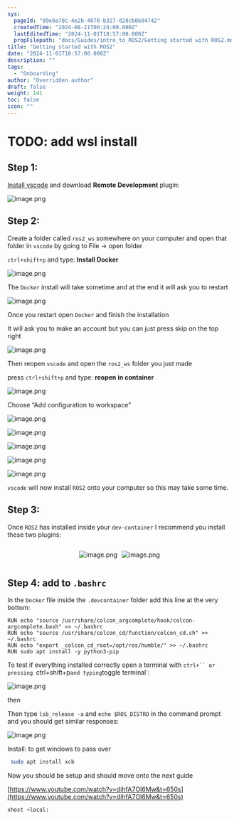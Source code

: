 ```yaml
---
sys:
  pageId: "89e0a78c-4e2b-4070-b327-d28cb0694742"
  createdTime: "2024-08-21T00:24:00.000Z"
  lastEditedTime: "2024-11-01T18:57:00.000Z"
  propFilepath: "docs/Guides/intro_to_ROS2/Getting started with ROS2.md"
title: "Getting started with ROS2"
date: "2024-11-01T18:57:00.000Z"
description: ""
tags:
  - "Onboarding"
author: "Overridden author"
draft: false
weight: 141
toc: false
icon: ""
---
```


# TODO: add wsl install

## Step 1:

[Install vscode](https://code.visualstudio.com/download) and download **Remote Development** plugin:

![image.png](https://prod-files-secure.s3.us-west-2.amazonaws.com/d518164a-d88e-44d1-a4ee-3adb3bd8bce0/efb52993-1881-4a40-b95e-6f020334f022/image.png?X-Amz-Algorithm=AWS4-HMAC-SHA256&X-Amz-Content-Sha256=UNSIGNED-PAYLOAD&X-Amz-Credential=ASIAZI2LB466SR556P7W%2F20250227%2Fus-west-2%2Fs3%2Faws4_request&X-Amz-Date=20250227T170723Z&X-Amz-Expires=3600&X-Amz-Security-Token=IQoJb3JpZ2luX2VjEEEaCXVzLXdlc3QtMiJGMEQCIB7jf3V7ztgTYEIj5YwQho%2Bau5wbUcNMv9u%2FWizKIY%2FhAiAVRkEInnuAcDjJDGljTCwOmoYLJTopZprOVuQDztAH1ir%2FAwh6EAAaDDYzNzQyMzE4MzgwNSIMBwDw4uE6kk18dwQIKtwDZU11CDmtZL%2FtdqZyGYJ0w0uped9KIL0LbmIC1TOe7NdzRrtJoJ5xYCzeuJspqmmyOxtpuSZK%2FrGd%2FdLJ87lUlfgYSmZWEd9pDp6pYWUl18lXNLxl9x7OLhvlj%2FNDcZf1kUWj9Ef1gawsWU0THc6UI5CvgpJHiJ0KP7IF7IkawDVMMCSUghtDTuxoPzokm9gAPSi2kt6132e%2FggJY9keCOk4eb%2FK7u7QeqEY8GRU%2FSK2Ox2mhbMNWBWavg9ng2EEaMLePE%2F%2FSxD0snUj7vg%2Fa24wZ%2FQMdlqSt9I4x2ujB13JgAtj0KewqUvgKxHSbnSCanZXgmVWydHu8fQWLbhLjrO5qVYpi5J9esxjF3%2FftZMgMcJO6nHZEzO6MX9j58ikUhdI9p%2BGZnC3oF1F5rlHw5Qa76vjny7Xcc692xEIwZDCruMyJAOjbtbpfG7ZNrJiDzdCw06shJtqu0xXclyvqC26fyuAQJMDTaG2ufDnwrh8gEFzYgpOwFEKmjFAfxfky53%2BITFaDtCqqLbk0jprPPDZV7g8s%2BojJtoqNh5YkQFbrZQ%2FT6WFpEfuuWUQCzLdhaKvYWShCF3jyv%2BNX%2BH9oFLHPvRhrgGJMK%2FSbGody1S1MuaGJFNvK8FFZ04MwtrSCvgY6pgH1q6lOh4OBGtsSgDZhNggU8vne9MQX8%2B0hRRpPSilKorhU4BQ8DLVkprtFDAdv2BviO0A6TRlam5Jkse%2FIixsPStuKc76swwkIhwIrq%2FdtAP3lWXapiyWokDXXdMsPw8Qzhucc9%2BAT7%2FWWfh40NSAlt9LBvY4JCurN%2Fn8AArgQ9rDGzmlAQ%2BAffr2N7xNhy3phMPAXTAYL5%2FNdr5Jddvm%2Fc7kDqqKr&X-Amz-Signature=fd91712b4d6ec8946cf468756a951c56587d30a517bcf9fe5181585611be2312&X-Amz-SignedHeaders=host&x-id=GetObject)

## Step 2:

Create a folder called `ros2_ws` somewhere on your computer and open that folder in `vscode` by going to File → open folder 

`ctrl+shift+p` and type: **Install Docker**

![image.png](https://prod-files-secure.s3.us-west-2.amazonaws.com/d518164a-d88e-44d1-a4ee-3adb3bd8bce0/2269dc0e-1cd5-47ff-bceb-c04ad9b2eab0/image.png?X-Amz-Algorithm=AWS4-HMAC-SHA256&X-Amz-Content-Sha256=UNSIGNED-PAYLOAD&X-Amz-Credential=ASIAZI2LB466SR556P7W%2F20250227%2Fus-west-2%2Fs3%2Faws4_request&X-Amz-Date=20250227T170723Z&X-Amz-Expires=3600&X-Amz-Security-Token=IQoJb3JpZ2luX2VjEEEaCXVzLXdlc3QtMiJGMEQCIB7jf3V7ztgTYEIj5YwQho%2Bau5wbUcNMv9u%2FWizKIY%2FhAiAVRkEInnuAcDjJDGljTCwOmoYLJTopZprOVuQDztAH1ir%2FAwh6EAAaDDYzNzQyMzE4MzgwNSIMBwDw4uE6kk18dwQIKtwDZU11CDmtZL%2FtdqZyGYJ0w0uped9KIL0LbmIC1TOe7NdzRrtJoJ5xYCzeuJspqmmyOxtpuSZK%2FrGd%2FdLJ87lUlfgYSmZWEd9pDp6pYWUl18lXNLxl9x7OLhvlj%2FNDcZf1kUWj9Ef1gawsWU0THc6UI5CvgpJHiJ0KP7IF7IkawDVMMCSUghtDTuxoPzokm9gAPSi2kt6132e%2FggJY9keCOk4eb%2FK7u7QeqEY8GRU%2FSK2Ox2mhbMNWBWavg9ng2EEaMLePE%2F%2FSxD0snUj7vg%2Fa24wZ%2FQMdlqSt9I4x2ujB13JgAtj0KewqUvgKxHSbnSCanZXgmVWydHu8fQWLbhLjrO5qVYpi5J9esxjF3%2FftZMgMcJO6nHZEzO6MX9j58ikUhdI9p%2BGZnC3oF1F5rlHw5Qa76vjny7Xcc692xEIwZDCruMyJAOjbtbpfG7ZNrJiDzdCw06shJtqu0xXclyvqC26fyuAQJMDTaG2ufDnwrh8gEFzYgpOwFEKmjFAfxfky53%2BITFaDtCqqLbk0jprPPDZV7g8s%2BojJtoqNh5YkQFbrZQ%2FT6WFpEfuuWUQCzLdhaKvYWShCF3jyv%2BNX%2BH9oFLHPvRhrgGJMK%2FSbGody1S1MuaGJFNvK8FFZ04MwtrSCvgY6pgH1q6lOh4OBGtsSgDZhNggU8vne9MQX8%2B0hRRpPSilKorhU4BQ8DLVkprtFDAdv2BviO0A6TRlam5Jkse%2FIixsPStuKc76swwkIhwIrq%2FdtAP3lWXapiyWokDXXdMsPw8Qzhucc9%2BAT7%2FWWfh40NSAlt9LBvY4JCurN%2Fn8AArgQ9rDGzmlAQ%2BAffr2N7xNhy3phMPAXTAYL5%2FNdr5Jddvm%2Fc7kDqqKr&X-Amz-Signature=874f4edfa333fbbf60894bbcf36822a573bc3152da7218bd1282202fc1d89b64&X-Amz-SignedHeaders=host&x-id=GetObject)

The `Docker` install will take sometime and at the end it will ask you to restart

![image.png](https://prod-files-secure.s3.us-west-2.amazonaws.com/d518164a-d88e-44d1-a4ee-3adb3bd8bce0/ed233f78-be33-4b1f-b89c-9c346c0e961e/image.png?X-Amz-Algorithm=AWS4-HMAC-SHA256&X-Amz-Content-Sha256=UNSIGNED-PAYLOAD&X-Amz-Credential=ASIAZI2LB466SR556P7W%2F20250227%2Fus-west-2%2Fs3%2Faws4_request&X-Amz-Date=20250227T170723Z&X-Amz-Expires=3600&X-Amz-Security-Token=IQoJb3JpZ2luX2VjEEEaCXVzLXdlc3QtMiJGMEQCIB7jf3V7ztgTYEIj5YwQho%2Bau5wbUcNMv9u%2FWizKIY%2FhAiAVRkEInnuAcDjJDGljTCwOmoYLJTopZprOVuQDztAH1ir%2FAwh6EAAaDDYzNzQyMzE4MzgwNSIMBwDw4uE6kk18dwQIKtwDZU11CDmtZL%2FtdqZyGYJ0w0uped9KIL0LbmIC1TOe7NdzRrtJoJ5xYCzeuJspqmmyOxtpuSZK%2FrGd%2FdLJ87lUlfgYSmZWEd9pDp6pYWUl18lXNLxl9x7OLhvlj%2FNDcZf1kUWj9Ef1gawsWU0THc6UI5CvgpJHiJ0KP7IF7IkawDVMMCSUghtDTuxoPzokm9gAPSi2kt6132e%2FggJY9keCOk4eb%2FK7u7QeqEY8GRU%2FSK2Ox2mhbMNWBWavg9ng2EEaMLePE%2F%2FSxD0snUj7vg%2Fa24wZ%2FQMdlqSt9I4x2ujB13JgAtj0KewqUvgKxHSbnSCanZXgmVWydHu8fQWLbhLjrO5qVYpi5J9esxjF3%2FftZMgMcJO6nHZEzO6MX9j58ikUhdI9p%2BGZnC3oF1F5rlHw5Qa76vjny7Xcc692xEIwZDCruMyJAOjbtbpfG7ZNrJiDzdCw06shJtqu0xXclyvqC26fyuAQJMDTaG2ufDnwrh8gEFzYgpOwFEKmjFAfxfky53%2BITFaDtCqqLbk0jprPPDZV7g8s%2BojJtoqNh5YkQFbrZQ%2FT6WFpEfuuWUQCzLdhaKvYWShCF3jyv%2BNX%2BH9oFLHPvRhrgGJMK%2FSbGody1S1MuaGJFNvK8FFZ04MwtrSCvgY6pgH1q6lOh4OBGtsSgDZhNggU8vne9MQX8%2B0hRRpPSilKorhU4BQ8DLVkprtFDAdv2BviO0A6TRlam5Jkse%2FIixsPStuKc76swwkIhwIrq%2FdtAP3lWXapiyWokDXXdMsPw8Qzhucc9%2BAT7%2FWWfh40NSAlt9LBvY4JCurN%2Fn8AArgQ9rDGzmlAQ%2BAffr2N7xNhy3phMPAXTAYL5%2FNdr5Jddvm%2Fc7kDqqKr&X-Amz-Signature=4dfcb0e7308bd1bdf55a2834dd0c4bbd7933ad35666ba8e288d86cfbee9d32dc&X-Amz-SignedHeaders=host&x-id=GetObject)

Once you restart open `Docker` and finish the installation

It will ask you to make an account but you can just press skip on the top right

![image.png](https://prod-files-secure.s3.us-west-2.amazonaws.com/d518164a-d88e-44d1-a4ee-3adb3bd8bce0/21010ad9-1659-4fd9-9f59-9932a09b2a3d/image.png?X-Amz-Algorithm=AWS4-HMAC-SHA256&X-Amz-Content-Sha256=UNSIGNED-PAYLOAD&X-Amz-Credential=ASIAZI2LB466SR556P7W%2F20250227%2Fus-west-2%2Fs3%2Faws4_request&X-Amz-Date=20250227T170723Z&X-Amz-Expires=3600&X-Amz-Security-Token=IQoJb3JpZ2luX2VjEEEaCXVzLXdlc3QtMiJGMEQCIB7jf3V7ztgTYEIj5YwQho%2Bau5wbUcNMv9u%2FWizKIY%2FhAiAVRkEInnuAcDjJDGljTCwOmoYLJTopZprOVuQDztAH1ir%2FAwh6EAAaDDYzNzQyMzE4MzgwNSIMBwDw4uE6kk18dwQIKtwDZU11CDmtZL%2FtdqZyGYJ0w0uped9KIL0LbmIC1TOe7NdzRrtJoJ5xYCzeuJspqmmyOxtpuSZK%2FrGd%2FdLJ87lUlfgYSmZWEd9pDp6pYWUl18lXNLxl9x7OLhvlj%2FNDcZf1kUWj9Ef1gawsWU0THc6UI5CvgpJHiJ0KP7IF7IkawDVMMCSUghtDTuxoPzokm9gAPSi2kt6132e%2FggJY9keCOk4eb%2FK7u7QeqEY8GRU%2FSK2Ox2mhbMNWBWavg9ng2EEaMLePE%2F%2FSxD0snUj7vg%2Fa24wZ%2FQMdlqSt9I4x2ujB13JgAtj0KewqUvgKxHSbnSCanZXgmVWydHu8fQWLbhLjrO5qVYpi5J9esxjF3%2FftZMgMcJO6nHZEzO6MX9j58ikUhdI9p%2BGZnC3oF1F5rlHw5Qa76vjny7Xcc692xEIwZDCruMyJAOjbtbpfG7ZNrJiDzdCw06shJtqu0xXclyvqC26fyuAQJMDTaG2ufDnwrh8gEFzYgpOwFEKmjFAfxfky53%2BITFaDtCqqLbk0jprPPDZV7g8s%2BojJtoqNh5YkQFbrZQ%2FT6WFpEfuuWUQCzLdhaKvYWShCF3jyv%2BNX%2BH9oFLHPvRhrgGJMK%2FSbGody1S1MuaGJFNvK8FFZ04MwtrSCvgY6pgH1q6lOh4OBGtsSgDZhNggU8vne9MQX8%2B0hRRpPSilKorhU4BQ8DLVkprtFDAdv2BviO0A6TRlam5Jkse%2FIixsPStuKc76swwkIhwIrq%2FdtAP3lWXapiyWokDXXdMsPw8Qzhucc9%2BAT7%2FWWfh40NSAlt9LBvY4JCurN%2Fn8AArgQ9rDGzmlAQ%2BAffr2N7xNhy3phMPAXTAYL5%2FNdr5Jddvm%2Fc7kDqqKr&X-Amz-Signature=37f4eefaf164a1101c27797114881ac95c3a1d3c928679d0f0963300c1ba8549&X-Amz-SignedHeaders=host&x-id=GetObject)

Then reopen `vscode` and open the `ros2_ws` folder you just made

press `ctrl+shift+p` and type: **reopen in container**

![image.png](https://prod-files-secure.s3.us-west-2.amazonaws.com/d518164a-d88e-44d1-a4ee-3adb3bd8bce0/4e93b8c2-41ad-488c-8095-c74205196118/image.png?X-Amz-Algorithm=AWS4-HMAC-SHA256&X-Amz-Content-Sha256=UNSIGNED-PAYLOAD&X-Amz-Credential=ASIAZI2LB466SR556P7W%2F20250227%2Fus-west-2%2Fs3%2Faws4_request&X-Amz-Date=20250227T170723Z&X-Amz-Expires=3600&X-Amz-Security-Token=IQoJb3JpZ2luX2VjEEEaCXVzLXdlc3QtMiJGMEQCIB7jf3V7ztgTYEIj5YwQho%2Bau5wbUcNMv9u%2FWizKIY%2FhAiAVRkEInnuAcDjJDGljTCwOmoYLJTopZprOVuQDztAH1ir%2FAwh6EAAaDDYzNzQyMzE4MzgwNSIMBwDw4uE6kk18dwQIKtwDZU11CDmtZL%2FtdqZyGYJ0w0uped9KIL0LbmIC1TOe7NdzRrtJoJ5xYCzeuJspqmmyOxtpuSZK%2FrGd%2FdLJ87lUlfgYSmZWEd9pDp6pYWUl18lXNLxl9x7OLhvlj%2FNDcZf1kUWj9Ef1gawsWU0THc6UI5CvgpJHiJ0KP7IF7IkawDVMMCSUghtDTuxoPzokm9gAPSi2kt6132e%2FggJY9keCOk4eb%2FK7u7QeqEY8GRU%2FSK2Ox2mhbMNWBWavg9ng2EEaMLePE%2F%2FSxD0snUj7vg%2Fa24wZ%2FQMdlqSt9I4x2ujB13JgAtj0KewqUvgKxHSbnSCanZXgmVWydHu8fQWLbhLjrO5qVYpi5J9esxjF3%2FftZMgMcJO6nHZEzO6MX9j58ikUhdI9p%2BGZnC3oF1F5rlHw5Qa76vjny7Xcc692xEIwZDCruMyJAOjbtbpfG7ZNrJiDzdCw06shJtqu0xXclyvqC26fyuAQJMDTaG2ufDnwrh8gEFzYgpOwFEKmjFAfxfky53%2BITFaDtCqqLbk0jprPPDZV7g8s%2BojJtoqNh5YkQFbrZQ%2FT6WFpEfuuWUQCzLdhaKvYWShCF3jyv%2BNX%2BH9oFLHPvRhrgGJMK%2FSbGody1S1MuaGJFNvK8FFZ04MwtrSCvgY6pgH1q6lOh4OBGtsSgDZhNggU8vne9MQX8%2B0hRRpPSilKorhU4BQ8DLVkprtFDAdv2BviO0A6TRlam5Jkse%2FIixsPStuKc76swwkIhwIrq%2FdtAP3lWXapiyWokDXXdMsPw8Qzhucc9%2BAT7%2FWWfh40NSAlt9LBvY4JCurN%2Fn8AArgQ9rDGzmlAQ%2BAffr2N7xNhy3phMPAXTAYL5%2FNdr5Jddvm%2Fc7kDqqKr&X-Amz-Signature=83d4384743171759783ba9f445ff219ac11aa81acb6dee3e99087a28cef4431d&X-Amz-SignedHeaders=host&x-id=GetObject)

Choose “Add configuration to workspace”

![image.png](https://prod-files-secure.s3.us-west-2.amazonaws.com/d518164a-d88e-44d1-a4ee-3adb3bd8bce0/9560b282-5060-4989-ba37-97e7b2c22476/image.png?X-Amz-Algorithm=AWS4-HMAC-SHA256&X-Amz-Content-Sha256=UNSIGNED-PAYLOAD&X-Amz-Credential=ASIAZI2LB466SR556P7W%2F20250227%2Fus-west-2%2Fs3%2Faws4_request&X-Amz-Date=20250227T170723Z&X-Amz-Expires=3600&X-Amz-Security-Token=IQoJb3JpZ2luX2VjEEEaCXVzLXdlc3QtMiJGMEQCIB7jf3V7ztgTYEIj5YwQho%2Bau5wbUcNMv9u%2FWizKIY%2FhAiAVRkEInnuAcDjJDGljTCwOmoYLJTopZprOVuQDztAH1ir%2FAwh6EAAaDDYzNzQyMzE4MzgwNSIMBwDw4uE6kk18dwQIKtwDZU11CDmtZL%2FtdqZyGYJ0w0uped9KIL0LbmIC1TOe7NdzRrtJoJ5xYCzeuJspqmmyOxtpuSZK%2FrGd%2FdLJ87lUlfgYSmZWEd9pDp6pYWUl18lXNLxl9x7OLhvlj%2FNDcZf1kUWj9Ef1gawsWU0THc6UI5CvgpJHiJ0KP7IF7IkawDVMMCSUghtDTuxoPzokm9gAPSi2kt6132e%2FggJY9keCOk4eb%2FK7u7QeqEY8GRU%2FSK2Ox2mhbMNWBWavg9ng2EEaMLePE%2F%2FSxD0snUj7vg%2Fa24wZ%2FQMdlqSt9I4x2ujB13JgAtj0KewqUvgKxHSbnSCanZXgmVWydHu8fQWLbhLjrO5qVYpi5J9esxjF3%2FftZMgMcJO6nHZEzO6MX9j58ikUhdI9p%2BGZnC3oF1F5rlHw5Qa76vjny7Xcc692xEIwZDCruMyJAOjbtbpfG7ZNrJiDzdCw06shJtqu0xXclyvqC26fyuAQJMDTaG2ufDnwrh8gEFzYgpOwFEKmjFAfxfky53%2BITFaDtCqqLbk0jprPPDZV7g8s%2BojJtoqNh5YkQFbrZQ%2FT6WFpEfuuWUQCzLdhaKvYWShCF3jyv%2BNX%2BH9oFLHPvRhrgGJMK%2FSbGody1S1MuaGJFNvK8FFZ04MwtrSCvgY6pgH1q6lOh4OBGtsSgDZhNggU8vne9MQX8%2B0hRRpPSilKorhU4BQ8DLVkprtFDAdv2BviO0A6TRlam5Jkse%2FIixsPStuKc76swwkIhwIrq%2FdtAP3lWXapiyWokDXXdMsPw8Qzhucc9%2BAT7%2FWWfh40NSAlt9LBvY4JCurN%2Fn8AArgQ9rDGzmlAQ%2BAffr2N7xNhy3phMPAXTAYL5%2FNdr5Jddvm%2Fc7kDqqKr&X-Amz-Signature=0adc3ebc82376f8f3b67ef7a18f7be50ed751c7bb66dcac623a0057a9b38d6da&X-Amz-SignedHeaders=host&x-id=GetObject)

![image.png](https://prod-files-secure.s3.us-west-2.amazonaws.com/d518164a-d88e-44d1-a4ee-3adb3bd8bce0/2ee63f81-886b-48e8-a553-dc6e5eac99e4/image.png?X-Amz-Algorithm=AWS4-HMAC-SHA256&X-Amz-Content-Sha256=UNSIGNED-PAYLOAD&X-Amz-Credential=ASIAZI2LB466SR556P7W%2F20250227%2Fus-west-2%2Fs3%2Faws4_request&X-Amz-Date=20250227T170723Z&X-Amz-Expires=3600&X-Amz-Security-Token=IQoJb3JpZ2luX2VjEEEaCXVzLXdlc3QtMiJGMEQCIB7jf3V7ztgTYEIj5YwQho%2Bau5wbUcNMv9u%2FWizKIY%2FhAiAVRkEInnuAcDjJDGljTCwOmoYLJTopZprOVuQDztAH1ir%2FAwh6EAAaDDYzNzQyMzE4MzgwNSIMBwDw4uE6kk18dwQIKtwDZU11CDmtZL%2FtdqZyGYJ0w0uped9KIL0LbmIC1TOe7NdzRrtJoJ5xYCzeuJspqmmyOxtpuSZK%2FrGd%2FdLJ87lUlfgYSmZWEd9pDp6pYWUl18lXNLxl9x7OLhvlj%2FNDcZf1kUWj9Ef1gawsWU0THc6UI5CvgpJHiJ0KP7IF7IkawDVMMCSUghtDTuxoPzokm9gAPSi2kt6132e%2FggJY9keCOk4eb%2FK7u7QeqEY8GRU%2FSK2Ox2mhbMNWBWavg9ng2EEaMLePE%2F%2FSxD0snUj7vg%2Fa24wZ%2FQMdlqSt9I4x2ujB13JgAtj0KewqUvgKxHSbnSCanZXgmVWydHu8fQWLbhLjrO5qVYpi5J9esxjF3%2FftZMgMcJO6nHZEzO6MX9j58ikUhdI9p%2BGZnC3oF1F5rlHw5Qa76vjny7Xcc692xEIwZDCruMyJAOjbtbpfG7ZNrJiDzdCw06shJtqu0xXclyvqC26fyuAQJMDTaG2ufDnwrh8gEFzYgpOwFEKmjFAfxfky53%2BITFaDtCqqLbk0jprPPDZV7g8s%2BojJtoqNh5YkQFbrZQ%2FT6WFpEfuuWUQCzLdhaKvYWShCF3jyv%2BNX%2BH9oFLHPvRhrgGJMK%2FSbGody1S1MuaGJFNvK8FFZ04MwtrSCvgY6pgH1q6lOh4OBGtsSgDZhNggU8vne9MQX8%2B0hRRpPSilKorhU4BQ8DLVkprtFDAdv2BviO0A6TRlam5Jkse%2FIixsPStuKc76swwkIhwIrq%2FdtAP3lWXapiyWokDXXdMsPw8Qzhucc9%2BAT7%2FWWfh40NSAlt9LBvY4JCurN%2Fn8AArgQ9rDGzmlAQ%2BAffr2N7xNhy3phMPAXTAYL5%2FNdr5Jddvm%2Fc7kDqqKr&X-Amz-Signature=5fc10dc4c04ccf9f5ed5fb419da870ce3eff6da2bd3df9655ab74b44944fb4a8&X-Amz-SignedHeaders=host&x-id=GetObject)

![image.png](https://prod-files-secure.s3.us-west-2.amazonaws.com/d518164a-d88e-44d1-a4ee-3adb3bd8bce0/ae1580b2-b048-407e-aed9-b584224a7a04/image.png?X-Amz-Algorithm=AWS4-HMAC-SHA256&X-Amz-Content-Sha256=UNSIGNED-PAYLOAD&X-Amz-Credential=ASIAZI2LB466SR556P7W%2F20250227%2Fus-west-2%2Fs3%2Faws4_request&X-Amz-Date=20250227T170723Z&X-Amz-Expires=3600&X-Amz-Security-Token=IQoJb3JpZ2luX2VjEEEaCXVzLXdlc3QtMiJGMEQCIB7jf3V7ztgTYEIj5YwQho%2Bau5wbUcNMv9u%2FWizKIY%2FhAiAVRkEInnuAcDjJDGljTCwOmoYLJTopZprOVuQDztAH1ir%2FAwh6EAAaDDYzNzQyMzE4MzgwNSIMBwDw4uE6kk18dwQIKtwDZU11CDmtZL%2FtdqZyGYJ0w0uped9KIL0LbmIC1TOe7NdzRrtJoJ5xYCzeuJspqmmyOxtpuSZK%2FrGd%2FdLJ87lUlfgYSmZWEd9pDp6pYWUl18lXNLxl9x7OLhvlj%2FNDcZf1kUWj9Ef1gawsWU0THc6UI5CvgpJHiJ0KP7IF7IkawDVMMCSUghtDTuxoPzokm9gAPSi2kt6132e%2FggJY9keCOk4eb%2FK7u7QeqEY8GRU%2FSK2Ox2mhbMNWBWavg9ng2EEaMLePE%2F%2FSxD0snUj7vg%2Fa24wZ%2FQMdlqSt9I4x2ujB13JgAtj0KewqUvgKxHSbnSCanZXgmVWydHu8fQWLbhLjrO5qVYpi5J9esxjF3%2FftZMgMcJO6nHZEzO6MX9j58ikUhdI9p%2BGZnC3oF1F5rlHw5Qa76vjny7Xcc692xEIwZDCruMyJAOjbtbpfG7ZNrJiDzdCw06shJtqu0xXclyvqC26fyuAQJMDTaG2ufDnwrh8gEFzYgpOwFEKmjFAfxfky53%2BITFaDtCqqLbk0jprPPDZV7g8s%2BojJtoqNh5YkQFbrZQ%2FT6WFpEfuuWUQCzLdhaKvYWShCF3jyv%2BNX%2BH9oFLHPvRhrgGJMK%2FSbGody1S1MuaGJFNvK8FFZ04MwtrSCvgY6pgH1q6lOh4OBGtsSgDZhNggU8vne9MQX8%2B0hRRpPSilKorhU4BQ8DLVkprtFDAdv2BviO0A6TRlam5Jkse%2FIixsPStuKc76swwkIhwIrq%2FdtAP3lWXapiyWokDXXdMsPw8Qzhucc9%2BAT7%2FWWfh40NSAlt9LBvY4JCurN%2Fn8AArgQ9rDGzmlAQ%2BAffr2N7xNhy3phMPAXTAYL5%2FNdr5Jddvm%2Fc7kDqqKr&X-Amz-Signature=61adaa7ca0337c802fc397e1f1bc18ff5eaeb292057b04fa3d798feeaf128bf3&X-Amz-SignedHeaders=host&x-id=GetObject)

![image.png](https://prod-files-secure.s3.us-west-2.amazonaws.com/d518164a-d88e-44d1-a4ee-3adb3bd8bce0/53255b28-f75e-430f-b9e3-c0ac8577e42b/image.png?X-Amz-Algorithm=AWS4-HMAC-SHA256&X-Amz-Content-Sha256=UNSIGNED-PAYLOAD&X-Amz-Credential=ASIAZI2LB466SR556P7W%2F20250227%2Fus-west-2%2Fs3%2Faws4_request&X-Amz-Date=20250227T170723Z&X-Amz-Expires=3600&X-Amz-Security-Token=IQoJb3JpZ2luX2VjEEEaCXVzLXdlc3QtMiJGMEQCIB7jf3V7ztgTYEIj5YwQho%2Bau5wbUcNMv9u%2FWizKIY%2FhAiAVRkEInnuAcDjJDGljTCwOmoYLJTopZprOVuQDztAH1ir%2FAwh6EAAaDDYzNzQyMzE4MzgwNSIMBwDw4uE6kk18dwQIKtwDZU11CDmtZL%2FtdqZyGYJ0w0uped9KIL0LbmIC1TOe7NdzRrtJoJ5xYCzeuJspqmmyOxtpuSZK%2FrGd%2FdLJ87lUlfgYSmZWEd9pDp6pYWUl18lXNLxl9x7OLhvlj%2FNDcZf1kUWj9Ef1gawsWU0THc6UI5CvgpJHiJ0KP7IF7IkawDVMMCSUghtDTuxoPzokm9gAPSi2kt6132e%2FggJY9keCOk4eb%2FK7u7QeqEY8GRU%2FSK2Ox2mhbMNWBWavg9ng2EEaMLePE%2F%2FSxD0snUj7vg%2Fa24wZ%2FQMdlqSt9I4x2ujB13JgAtj0KewqUvgKxHSbnSCanZXgmVWydHu8fQWLbhLjrO5qVYpi5J9esxjF3%2FftZMgMcJO6nHZEzO6MX9j58ikUhdI9p%2BGZnC3oF1F5rlHw5Qa76vjny7Xcc692xEIwZDCruMyJAOjbtbpfG7ZNrJiDzdCw06shJtqu0xXclyvqC26fyuAQJMDTaG2ufDnwrh8gEFzYgpOwFEKmjFAfxfky53%2BITFaDtCqqLbk0jprPPDZV7g8s%2BojJtoqNh5YkQFbrZQ%2FT6WFpEfuuWUQCzLdhaKvYWShCF3jyv%2BNX%2BH9oFLHPvRhrgGJMK%2FSbGody1S1MuaGJFNvK8FFZ04MwtrSCvgY6pgH1q6lOh4OBGtsSgDZhNggU8vne9MQX8%2B0hRRpPSilKorhU4BQ8DLVkprtFDAdv2BviO0A6TRlam5Jkse%2FIixsPStuKc76swwkIhwIrq%2FdtAP3lWXapiyWokDXXdMsPw8Qzhucc9%2BAT7%2FWWfh40NSAlt9LBvY4JCurN%2Fn8AArgQ9rDGzmlAQ%2BAffr2N7xNhy3phMPAXTAYL5%2FNdr5Jddvm%2Fc7kDqqKr&X-Amz-Signature=d315c13cf0b0dbc65afe253d34878aa5c0d7a193b6555023808416a8138119c2&X-Amz-SignedHeaders=host&x-id=GetObject)

![image.png](https://prod-files-secure.s3.us-west-2.amazonaws.com/d518164a-d88e-44d1-a4ee-3adb3bd8bce0/7c562767-5af9-4ffb-97d1-327bcdf4ee00/image.png?X-Amz-Algorithm=AWS4-HMAC-SHA256&X-Amz-Content-Sha256=UNSIGNED-PAYLOAD&X-Amz-Credential=ASIAZI2LB466SR556P7W%2F20250227%2Fus-west-2%2Fs3%2Faws4_request&X-Amz-Date=20250227T170723Z&X-Amz-Expires=3600&X-Amz-Security-Token=IQoJb3JpZ2luX2VjEEEaCXVzLXdlc3QtMiJGMEQCIB7jf3V7ztgTYEIj5YwQho%2Bau5wbUcNMv9u%2FWizKIY%2FhAiAVRkEInnuAcDjJDGljTCwOmoYLJTopZprOVuQDztAH1ir%2FAwh6EAAaDDYzNzQyMzE4MzgwNSIMBwDw4uE6kk18dwQIKtwDZU11CDmtZL%2FtdqZyGYJ0w0uped9KIL0LbmIC1TOe7NdzRrtJoJ5xYCzeuJspqmmyOxtpuSZK%2FrGd%2FdLJ87lUlfgYSmZWEd9pDp6pYWUl18lXNLxl9x7OLhvlj%2FNDcZf1kUWj9Ef1gawsWU0THc6UI5CvgpJHiJ0KP7IF7IkawDVMMCSUghtDTuxoPzokm9gAPSi2kt6132e%2FggJY9keCOk4eb%2FK7u7QeqEY8GRU%2FSK2Ox2mhbMNWBWavg9ng2EEaMLePE%2F%2FSxD0snUj7vg%2Fa24wZ%2FQMdlqSt9I4x2ujB13JgAtj0KewqUvgKxHSbnSCanZXgmVWydHu8fQWLbhLjrO5qVYpi5J9esxjF3%2FftZMgMcJO6nHZEzO6MX9j58ikUhdI9p%2BGZnC3oF1F5rlHw5Qa76vjny7Xcc692xEIwZDCruMyJAOjbtbpfG7ZNrJiDzdCw06shJtqu0xXclyvqC26fyuAQJMDTaG2ufDnwrh8gEFzYgpOwFEKmjFAfxfky53%2BITFaDtCqqLbk0jprPPDZV7g8s%2BojJtoqNh5YkQFbrZQ%2FT6WFpEfuuWUQCzLdhaKvYWShCF3jyv%2BNX%2BH9oFLHPvRhrgGJMK%2FSbGody1S1MuaGJFNvK8FFZ04MwtrSCvgY6pgH1q6lOh4OBGtsSgDZhNggU8vne9MQX8%2B0hRRpPSilKorhU4BQ8DLVkprtFDAdv2BviO0A6TRlam5Jkse%2FIixsPStuKc76swwkIhwIrq%2FdtAP3lWXapiyWokDXXdMsPw8Qzhucc9%2BAT7%2FWWfh40NSAlt9LBvY4JCurN%2Fn8AArgQ9rDGzmlAQ%2BAffr2N7xNhy3phMPAXTAYL5%2FNdr5Jddvm%2Fc7kDqqKr&X-Amz-Signature=6fa927bd875ab31c2527efc9c8b9e516eef6267fd9cfc64546b7faac1fbddfb1&X-Amz-SignedHeaders=host&x-id=GetObject)

`vscode` will now install `ROS2` onto your computer so this may take some time.

## Step 3:

Once `ROS2` has installed inside your `dev-container` I recommend you install these two plugins:

<div style="display: flex;flex-direction: row; column-gap:10px; max-width: 630px;justify-content: center;">
<div>

![image.png](https://prod-files-secure.s3.us-west-2.amazonaws.com/d518164a-d88e-44d1-a4ee-3adb3bd8bce0/3fc3d550-5a54-4ba1-ba6b-faa01cdb7369/image.png?X-Amz-Algorithm=AWS4-HMAC-SHA256&X-Amz-Content-Sha256=UNSIGNED-PAYLOAD&X-Amz-Credential=ASIAZI2LB4664GVXAGUI%2F20250227%2Fus-west-2%2Fs3%2Faws4_request&X-Amz-Date=20250227T170725Z&X-Amz-Expires=3600&X-Amz-Security-Token=IQoJb3JpZ2luX2VjEEEaCXVzLXdlc3QtMiJHMEUCIQCLfpeUBa%2FvYEU7GPiX14QWP%2FGKQkO44abkuXraKloqkAIgSKhWLj1DUOZaHwhRhFM%2Bkh1KnkbtJVdH6Y6d49pb%2Fmcq%2FwMIehAAGgw2Mzc0MjMxODM4MDUiDKMVG2KZgQ16%2F%2BggCSrcA7e36kIMtIy1OKuz9%2FtSozrHBA3futpdfDwOhbve191y2YMufz8laeTSZVA1YD9oC6BkdXsanp7662GC2WMlXu%2FqQaGO8WI6WJ6wpp8%2Bd47OggaZ1FJUTHech3dyVn9x4mJ4XHzf%2BN2h%2FgHNbtAJwn1Hmfu7746fKAOBN79fT%2BSnw5HFwJc42TBOuJVCt0NwUNLQUgV5OcJc6cOJs683XoMEbWgGKGb3xk%2FfPyPdyAbwDco6HKhYKrP7yK6Emo9sV%2F536XARZoBUfyFoZsbcr54Tx9%2BZO6%2B7KWvY0aud7l7ctW76ub19fsIVX8GQSQL9s6s3K9l08ZeRo6VsLWUhK0El%2B7sQWjxd6c2ijr8P4gvHGTKVyptte7HvWOX4VlVzoUJz8ZHrnx9spXUaNH5%2FoGjVjzJ3GaUZz8IaHKDaNifOK3KQCONbcLDNU5v1x2GmG9kGArOIoRwIhnm%2F5HEwS2bZgonY5f%2Bp6ZZ51YjH6Ahr8Ira1RGdBiIDhG9SCTXX0ybYtbxwWkBSbhHA5EhRI390L9lX5Q2kMdDWem83%2Bo12UJ2OVe0KKcYvXBsVuonyqVU6VrXS%2B9YKQ7C71AM%2BjsEprohiTMQCD568IbityLydq4bTY8ZSF6WeXhfXMO2zgr4GOqUBBrPYS%2BUUweAHU46PWu1Mat1ihLbs2c5ApjzaTinwpxQF8oW0m5Nfi2TtvkFNFcvQTixhse6BS22vTGEXFeySbWfiD4apSGTsSRx2wra03cIEJTEEn3JfNIxKEq27xCdz68lybThx7iHw%2B9w0ZWJO2eWfKhDPTkT2W1VMyHer3fqQyKnonInnJC9FsibS1CqOve8L5Gm8%2FgQ%2FPwOixCevT1CQUGB0&X-Amz-Signature=896372973561eac89bf671c02bd789bb4a20ae71580781446a2f8e49c1afe55b&X-Amz-SignedHeaders=host&x-id=GetObject)

</div>
<div>

![image.png](https://prod-files-secure.s3.us-west-2.amazonaws.com/d518164a-d88e-44d1-a4ee-3adb3bd8bce0/d994cc66-13c2-4093-a5a3-f84cf4601a82/image.png?X-Amz-Algorithm=AWS4-HMAC-SHA256&X-Amz-Content-Sha256=UNSIGNED-PAYLOAD&X-Amz-Credential=ASIAZI2LB4666OM5HCN6%2F20250227%2Fus-west-2%2Fs3%2Faws4_request&X-Amz-Date=20250227T170725Z&X-Amz-Expires=3600&X-Amz-Security-Token=IQoJb3JpZ2luX2VjEEEaCXVzLXdlc3QtMiJIMEYCIQCg3SYU%2BF%2FEb0TMbIWSFK70t9myqJIz27ZFuMBM6ltJsAIhAOx1ByiqBKVUbn%2Bd4gG1dQE0tXkgJDq3zURDKb%2Be1Y4WKv8DCHoQABoMNjM3NDIzMTgzODA1Igzd3Ths3Ff7xVcNWkUq3APZlzY7qWvglCpxyh6hiS51tj6JUD4Jm5llhl%2Bc9dBOwJhlgm8%2FYd6v4%2FjHYU4IQwUcv6uZ5itNYfGJCBybj8SQLe2X%2Fo%2FhiKU%2Bky458ZcMkiao%2Bv29voge64m2CyLDsSZQYNh%2B7xdmGNahEPwsyHyRdjYH62TPJ5tcHmoCOq6sfbkGtO15D0EoFq99M1L01fe0ZVx7cmxSjcl%2F%2BrguOJ65OWenorWOWhGl2C85VOLGeCBqRqnqo%2F3tDW8m3kzT220dta1na3IyOkRU15EQP%2Baoqu5g5o%2BURVdGC73Dhv4qNHWK65XciQ89DVFscOTkPJs%2Bg5x455itiDJCSUZH7pJ23swZ0MJz9NxOrKP%2BCFv1iOSA%2FJ4s9ZbSoXLuKlZQEnThq%2FIh6NdcOTJJ4FFOKQAo2%2Bv0mY%2Bhtdw6cvPQLJtLXAXYpmi73az7d9hLQGE30JPNp6KdRmBJhUUIFMEmSjj1vVlf7IpNOIVBxak5iV0KS9SWAFhj4yVW4b%2FPSNwE5Kv5s%2FLGNMy7%2FI%2BPS9F25s5nEHRn1O1xlg47YuDj8eC9Rf7iGiVy02KJleY6VQoO51U6ONC%2FY0ctzQpay%2Bmbp2PMDAXcMvbuah6KkB4oRDo6bbnBLfUyXoL2AAmtzzC5tIK%2BBjqkAVXzGUeUmaNMzJZcpPg6DmRHhlzXDBpKkn%2B8g08zNQZ3x0zyOfnctw1ubAbrP%2BdCWRFpjWRa2t5m%2FgrfySXbFZE5WKtdE2pU1txYuxAxnWKUzzqFIZCnRsL2ufCsNY8nlR%2FxuzzYi8KJ1B%2FgW9j%2FohEmDnX0DxvlowgkMTwvRjAPVlsSUuqmJJZ5a3urB7kv6H9TWLtKuXkvO86ix6y8RQgmzjT7&X-Amz-Signature=243afe5fed3ae65929f9d013c36c6b73489228425dc73b32bb4ca8844c0db1b7&X-Amz-SignedHeaders=host&x-id=GetObject)

</div>
</div>

## Step 4: add to `.bashrc`

In the `Docker` file inside the `.devcontainer` folder add this line at the very bottom: 

```docker
RUN echo "source /usr/share/colcon_argcomplete/hook/colcon-argcomplete.bash" >> ~/.bashrc
RUN echo "source /usr/share/colcon_cd/function/colcon_cd.sh" >> ~/.bashrc
RUN echo "export _colcon_cd_root=/opt/ros/humble/" >> ~/.bashrc
RUN sudo apt install -y python3-pip 
```

To test if everything installed correctly open a terminal with `ctrl+`` or pressing `ctrl+shift+p` and typing `toggle terminal`:

![image.png](https://prod-files-secure.s3.us-west-2.amazonaws.com/d518164a-d88e-44d1-a4ee-3adb3bd8bce0/6a4943d8-b04e-4c02-9a58-775f3384d1a5/image.png?X-Amz-Algorithm=AWS4-HMAC-SHA256&X-Amz-Content-Sha256=UNSIGNED-PAYLOAD&X-Amz-Credential=ASIAZI2LB466SR556P7W%2F20250227%2Fus-west-2%2Fs3%2Faws4_request&X-Amz-Date=20250227T170723Z&X-Amz-Expires=3600&X-Amz-Security-Token=IQoJb3JpZ2luX2VjEEEaCXVzLXdlc3QtMiJGMEQCIB7jf3V7ztgTYEIj5YwQho%2Bau5wbUcNMv9u%2FWizKIY%2FhAiAVRkEInnuAcDjJDGljTCwOmoYLJTopZprOVuQDztAH1ir%2FAwh6EAAaDDYzNzQyMzE4MzgwNSIMBwDw4uE6kk18dwQIKtwDZU11CDmtZL%2FtdqZyGYJ0w0uped9KIL0LbmIC1TOe7NdzRrtJoJ5xYCzeuJspqmmyOxtpuSZK%2FrGd%2FdLJ87lUlfgYSmZWEd9pDp6pYWUl18lXNLxl9x7OLhvlj%2FNDcZf1kUWj9Ef1gawsWU0THc6UI5CvgpJHiJ0KP7IF7IkawDVMMCSUghtDTuxoPzokm9gAPSi2kt6132e%2FggJY9keCOk4eb%2FK7u7QeqEY8GRU%2FSK2Ox2mhbMNWBWavg9ng2EEaMLePE%2F%2FSxD0snUj7vg%2Fa24wZ%2FQMdlqSt9I4x2ujB13JgAtj0KewqUvgKxHSbnSCanZXgmVWydHu8fQWLbhLjrO5qVYpi5J9esxjF3%2FftZMgMcJO6nHZEzO6MX9j58ikUhdI9p%2BGZnC3oF1F5rlHw5Qa76vjny7Xcc692xEIwZDCruMyJAOjbtbpfG7ZNrJiDzdCw06shJtqu0xXclyvqC26fyuAQJMDTaG2ufDnwrh8gEFzYgpOwFEKmjFAfxfky53%2BITFaDtCqqLbk0jprPPDZV7g8s%2BojJtoqNh5YkQFbrZQ%2FT6WFpEfuuWUQCzLdhaKvYWShCF3jyv%2BNX%2BH9oFLHPvRhrgGJMK%2FSbGody1S1MuaGJFNvK8FFZ04MwtrSCvgY6pgH1q6lOh4OBGtsSgDZhNggU8vne9MQX8%2B0hRRpPSilKorhU4BQ8DLVkprtFDAdv2BviO0A6TRlam5Jkse%2FIixsPStuKc76swwkIhwIrq%2FdtAP3lWXapiyWokDXXdMsPw8Qzhucc9%2BAT7%2FWWfh40NSAlt9LBvY4JCurN%2Fn8AArgQ9rDGzmlAQ%2BAffr2N7xNhy3phMPAXTAYL5%2FNdr5Jddvm%2Fc7kDqqKr&X-Amz-Signature=d980099ac1cdb6234b4cfe82dc6429516545cc20095f049d3782719d53740786&X-Amz-SignedHeaders=host&x-id=GetObject)

then 

Then type `lsb_release -a` and `echo $ROS_DISTRO` in the command prompt and you should get similar responses:

![image.png](https://prod-files-secure.s3.us-west-2.amazonaws.com/d518164a-d88e-44d1-a4ee-3adb3bd8bce0/3e635dec-a805-4e85-8b9e-d000e5b71a4e/image.png?X-Amz-Algorithm=AWS4-HMAC-SHA256&X-Amz-Content-Sha256=UNSIGNED-PAYLOAD&X-Amz-Credential=ASIAZI2LB466SR556P7W%2F20250227%2Fus-west-2%2Fs3%2Faws4_request&X-Amz-Date=20250227T170723Z&X-Amz-Expires=3600&X-Amz-Security-Token=IQoJb3JpZ2luX2VjEEEaCXVzLXdlc3QtMiJGMEQCIB7jf3V7ztgTYEIj5YwQho%2Bau5wbUcNMv9u%2FWizKIY%2FhAiAVRkEInnuAcDjJDGljTCwOmoYLJTopZprOVuQDztAH1ir%2FAwh6EAAaDDYzNzQyMzE4MzgwNSIMBwDw4uE6kk18dwQIKtwDZU11CDmtZL%2FtdqZyGYJ0w0uped9KIL0LbmIC1TOe7NdzRrtJoJ5xYCzeuJspqmmyOxtpuSZK%2FrGd%2FdLJ87lUlfgYSmZWEd9pDp6pYWUl18lXNLxl9x7OLhvlj%2FNDcZf1kUWj9Ef1gawsWU0THc6UI5CvgpJHiJ0KP7IF7IkawDVMMCSUghtDTuxoPzokm9gAPSi2kt6132e%2FggJY9keCOk4eb%2FK7u7QeqEY8GRU%2FSK2Ox2mhbMNWBWavg9ng2EEaMLePE%2F%2FSxD0snUj7vg%2Fa24wZ%2FQMdlqSt9I4x2ujB13JgAtj0KewqUvgKxHSbnSCanZXgmVWydHu8fQWLbhLjrO5qVYpi5J9esxjF3%2FftZMgMcJO6nHZEzO6MX9j58ikUhdI9p%2BGZnC3oF1F5rlHw5Qa76vjny7Xcc692xEIwZDCruMyJAOjbtbpfG7ZNrJiDzdCw06shJtqu0xXclyvqC26fyuAQJMDTaG2ufDnwrh8gEFzYgpOwFEKmjFAfxfky53%2BITFaDtCqqLbk0jprPPDZV7g8s%2BojJtoqNh5YkQFbrZQ%2FT6WFpEfuuWUQCzLdhaKvYWShCF3jyv%2BNX%2BH9oFLHPvRhrgGJMK%2FSbGody1S1MuaGJFNvK8FFZ04MwtrSCvgY6pgH1q6lOh4OBGtsSgDZhNggU8vne9MQX8%2B0hRRpPSilKorhU4BQ8DLVkprtFDAdv2BviO0A6TRlam5Jkse%2FIixsPStuKc76swwkIhwIrq%2FdtAP3lWXapiyWokDXXdMsPw8Qzhucc9%2BAT7%2FWWfh40NSAlt9LBvY4JCurN%2Fn8AArgQ9rDGzmlAQ%2BAffr2N7xNhy3phMPAXTAYL5%2FNdr5Jddvm%2Fc7kDqqKr&X-Amz-Signature=a21ddd5cfba995d80b33df5084242d39e640ed0c77db2047eccae826ef67f5ff&X-Amz-SignedHeaders=host&x-id=GetObject)

Install:  to get windows to pass over

```bash
 sudo apt install xcb
```

Now you should be setup and should move onto the next guide 

[https://www.youtube.com/watch?v=dihfA7Ol6Mw&t=650s](https://www.youtube.com/watch?v=dihfA7Ol6Mw&t=650s)

```python
xhost +local:
```
